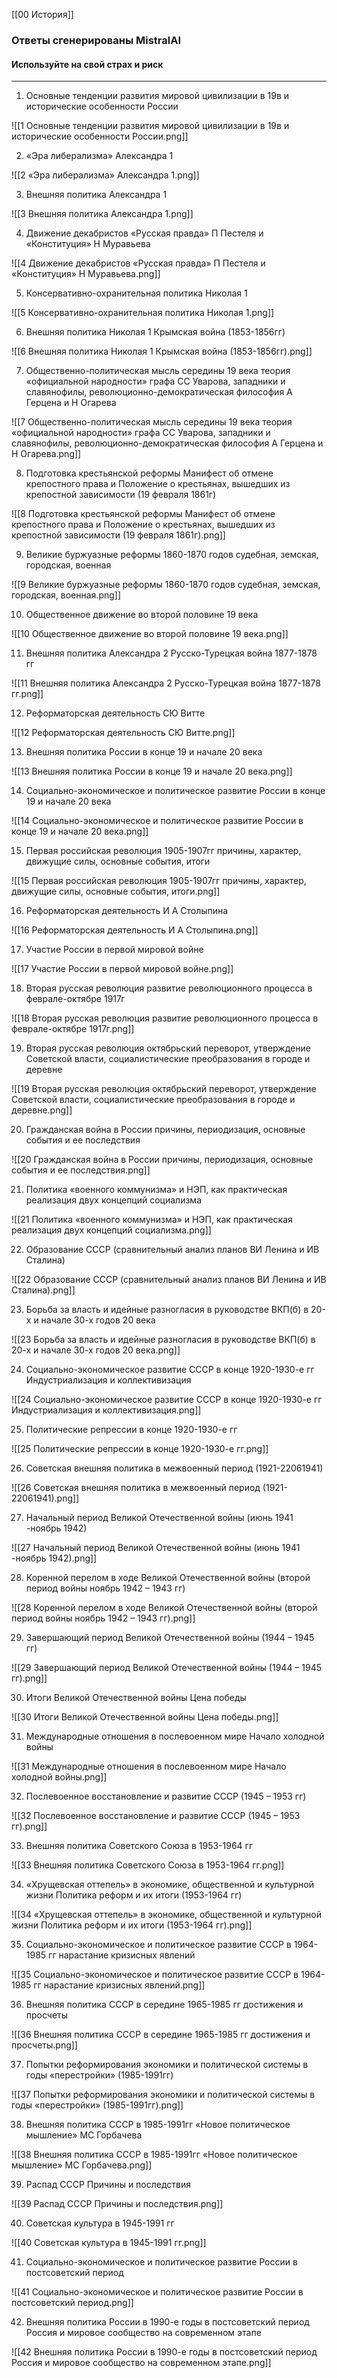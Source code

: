 [[00 История]]
### Ответы сгенерированы MistralAI
#### Используйте на свой страх и риск

---

1) Основные тенденции развития мировой цивилизации в 19в и исторические особенности России

![[1 Основные тенденции развития мировой цивилизации в 19в и исторические особенности России.png]]

2) «Эра либерализма» Александра 1

![[2 «Эра либерализма» Александра 1.png]]

3) Внешняя политика Александра 1

![[3 Внешняя политика Александра 1.png]]

4) Движение декабристов «Русская правда» П Пестеля и «Конституция» Н Муравьева

![[4 Движение декабристов «Русская правда» П Пестеля и «Конституция» Н Муравьева.png]]

5) Консервативно-охранительная политика Николая 1

![[5 Консервативно-охранительная политика Николая 1.png]]

6) Внешняя политика Николая 1 Крымская война (1853-1856гг)

![[6 Внешняя политика Николая 1 Крымская война (1853-1856гг).png]]

7) Общественно-политическая мысль середины 19 века теория «официальной народности» графа СС Уварова, западники и славянофилы, революционно-демократическая философия А Герцена и Н Огарева

![[7 Общественно-политическая мысль середины 19 века теория «официальной народности» графа СС Уварова, западники и славянофилы, революционно-демократическая философия А Герцена и Н Огарева.png]]

8) Подготовка крестьянской реформы Манифест об отмене крепостного права и Положение о крестьянах, вышедших из крепостной зависимости (19 февраля 1861г)

![[8 Подготовка крестьянской реформы Манифест об отмене крепостного права и Положение о крестьянах, вышедших из крепостной зависимости (19 февраля 1861г).png]]

9) Великие буржуазные реформы 1860-1870 годов судебная, земская, городская, военная

![[9 Великие буржуазные реформы 1860-1870 годов судебная, земская, городская, военная.png]]

10) Общественное движение во второй половине 19 века

![[10 Общественное движение во второй половине 19 века.png]]

11) Внешняя политика Александра 2 Русско-Турецкая война 1877-1878 гг

![[11 Внешняя политика Александра 2 Русско-Турецкая война 1877-1878 гг.png]]

12) Реформаторская деятельность СЮ Витте

![[12 Реформаторская деятельность СЮ Витте.png]]

13) Внешняя политика России в конце 19 и начале 20 века

![[13 Внешняя политика России в конце 19 и начале 20 века.png]]

14) Социально-экономическое и политическое развитие России в конце 19 и начале 20 века

![[14 Социально-экономическое и политическое развитие России в конце 19 и начале 20 века.png]]

15) Первая российская революция 1905-1907гг причины, характер, движущие силы, основные события, итоги

![[15 Первая российская революция 1905-1907гг причины, характер, движущие силы, основные события, итоги.png]]

16) Реформаторская деятельность И А Столыпина

![[16 Реформаторская деятельность И А Столыпина.png]]

17) Участие России в первой мировой войне

![[17 Участие России в первой мировой войне.png]]

18) Вторая русская революция развитие революционного процесса в феврале-октябре 1917г

![[18 Вторая русская революция развитие революционного процесса в феврале-октябре 1917г.png]]

19) Вторая русская революция октябрьский переворот, утверждение Советской власти, социалистические преобразования в городе и деревне

![[19 Вторая русская революция октябрьский переворот, утверждение Советской власти, социалистические преобразования в городе и деревне.png]]

20) Гражданская война в России причины, периодизация, основные события и ее последствия

![[20 Гражданская война в России причины, периодизация, основные события и ее последствия.png]]

21) Политика «военного коммунизма» и НЭП, как практическая реализация двух концепций социализма

![[21 Политика «военного коммунизма» и НЭП, как практическая реализация двух концепций социализма.png]]

22) Образование СССР (сравнительный анализ планов ВИ Ленина и ИВ Сталина)

![[22 Образование СССР (сравнительный анализ планов ВИ Ленина и ИВ Сталина).png]]

23) Борьба за власть и идейные разногласия в руководстве ВКП(б) в 20-х и начале 30-х годов 20 века

![[23 Борьба за власть и идейные разногласия в руководстве ВКП(б) в 20-х и начале 30-х годов 20 века.png]]

24) Социально-экономическое развитие СССР в конце 1920-1930-е гг Индустриализация и коллективизация

![[24 Социально-экономическое развитие СССР в конце 1920-1930-е гг Индустриализация и коллективизация.png]]

25) Политические репрессии в конце 1920-1930-е гг

![[25 Политические репрессии в конце 1920-1930-е гг.png]]

26) Советская внешняя политика в межвоенный период (1921-22061941)

![[26 Советская внешняя политика в межвоенный период (1921-22061941).png]]

27) Начальный период Великой Отечественной войны (июнь 1941 -ноябрь 1942)

![[27 Начальный период Великой Отечественной войны (июнь 1941 -ноябрь 1942).png]]

28) Коренной перелом в ходе Великой Отечественной войны (второй период войны ноябрь 1942 – 1943 гг)

![[28 Коренной перелом в ходе Великой Отечественной войны (второй период войны ноябрь 1942 – 1943 гг).png]]

29) Завершающий период Великой Отечественной войны (1944 – 1945 гг)

![[29 Завершающий период Великой Отечественной войны (1944 – 1945 гг).png]]

30) Итоги Великой Отечественной войны Цена победы

![[30 Итоги Великой Отечественной войны Цена победы.png]]

31) Международные отношения в послевоенном мире Начало холодной войны

![[31 Международные отношения в послевоенном мире Начало холодной войны.png]]

32) Послевоенное восстановление и развитие СССР (1945 – 1953 гг)

![[32 Послевоенное восстановление и развитие СССР (1945 – 1953 гг).png]]

33) Внешняя политика Советского Союза в 1953-1964 гг

![[33 Внешняя политика Советского Союза в 1953-1964 гг.png]]

34) «Хрущевская оттепель» в экономике, общественной и культурной жизни Политика реформ и их итоги (1953-1964 гг)

![[34 «Хрущевская оттепель» в экономике, общественной и культурной жизни Политика реформ и их итоги (1953-1964 гг).png]]

35) Социально-экономическое и политическое развитие СССР в 1964-1985 гг  нарастание кризисных явлений

![[35 Социально-экономическое и политическое развитие СССР в 1964-1985 гг  нарастание кризисных явлений.png]]

36) Внешняя политика СССР в середине 1965-1985 гг достижения и просчеты

![[36 Внешняя политика СССР в середине 1965-1985 гг достижения и просчеты.png]]

37) Попытки реформирования экономики и политической системы в годы «перестройки» (1985-1991гг)

![[37 Попытки реформирования экономики и политической системы в годы «перестройки» (1985-1991гг).png]]

38) Внешняя политика СССР в 1985-1991гг «Новое политическое мышление» МС Горбачева

![[38 Внешняя политика СССР в 1985-1991гг «Новое политическое мышление» МС Горбачева.png]]

39) Распад СССР Причины и последствия

![[39 Распад СССР Причины и последствия.png]]

40) Советская культура в 1945-1991 гг

![[40 Советская культура в 1945-1991 гг.png]]

41) Социально-экономическое и политическое развитие России в постсоветский период

![[41 Социально-экономическое и политическое развитие России в постсоветский период.png]]

42) Внешняя политика России в 1990-е годы в постсоветский период Россия и мировое сообщество на современном этапе

![[42 Внешняя политика России в 1990-е годы в постсоветский период Россия и мировое сообщество на современном этапе.png]]

